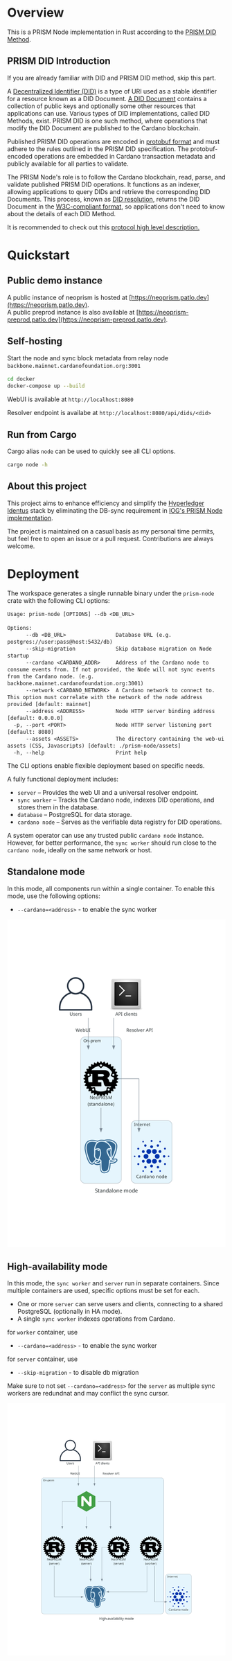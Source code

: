 # Overview

This is a PRISM Node implementation in Rust according to the [PRISM DID Method](https://github.com/input-output-hk/prism-did-method-spec/blob/main/w3c-spec/PRISM-method.md).

## PRISM DID Introduction

If you are already familiar with DID and PRISM DID method, skip this part.

A [Decentralized Identifier (DID)](https://www.w3.org/TR/did-core/) is a type of URI used as a stable identifier for a resource known as a DID Document.
[A DID Document](https://www.w3.org/TR/did-core/#dfn-did-documents) contains a collection of public keys and optionally some other resources that applications can use.
Various types of DID implementations, called DID Methods, exist.
PRISM DID is one such method, where operations that modify the DID Document are published to the Cardano blockchain.

Published PRISM DID operations are encoded in [protobuf format](https://github.com/input-output-hk/prism-did-method-spec/blob/main/w3c-spec/PRISM-method.md#appendix-b-protobuf-models) and must adhere to the rules outlined in the PRISM DID specification.
The protobuf-encoded operations are embedded in Cardano transaction metadata and publicly available for all parties to validate.

The PRISM Node's role is to follow the Cardano blockchain, read, parse, and validate published PRISM DID operations.
It functions as an indexer, allowing applications to query DIDs and retrieve the corresponding DID Documents.
This process, known as [DID resolution](https://www.w3.org/TR/did-core/#resolution), returns the DID Document in the [W3C-compliant format](https://www.w3.org/TR/did-core/#representations), so applications don't need to know about the details of each DID Method.

It is recommended to check out this [protocol high level description.](https://github.com/input-output-hk/prism-did-method-spec/blob/main/w3c-spec/PRISM-method.md#high-level-protocol-description)

# Quickstart

## Public demo instance

A public instance of neoprism is hosted at [https://neoprism.patlo.dev](https://neoprism.patlo.dev).  
A public preprod instance is also available at [https://neoprism-preprod.patlo.dev](https://neoprism-preprod.patlo.dev).

## Self-hosting

Start the node and sync block metadata from relay node `backbone.mainnet.cardanofoundation.org:3001`

```bash
cd docker
docker-compose up --build
```

WebUI is available at `http://localhost:8080`

Resolver endpoint is availabe at `http://localhost:8080/api/dids/<did>`

## Run from Cargo

Cargo alias `node` can be used to quickly see all CLI options.

```bash
cargo node -h
```

## About this project

This project aims to enhance efficiency and simplify the [Hyperledger Identus](https://www.lfdecentralizedtrust.org/projects/identus) stack by eliminating the
DB-sync requirement in [IOG's PRISM Node implementation](https://github.com/input-output-hk/atala-prism).

The project is maintained on a casual basis as my personal time permits, but feel free to open an issue or a pull request.
Contributions are always welcome.

# Deployment

The workspace generates a single runnable binary under the `prism-node` crate with the following CLI options:

```
Usage: prism-node [OPTIONS] --db <DB_URL>

Options:
      --db <DB_URL>                Database URL (e.g. postgres://user:pass@host:5432/db)
      --skip-migration             Skip database migration on Node startup
      --cardano <CARDANO_ADDR>     Address of the Cardano node to consume events from. If not provided, the Node will not sync events from the Cardano node. (e.g. backbone.mainnet.cardanofoundation.org:3001)
      --network <CARDANO_NETWORK>  A Cardano network to connect to. This option must correlate with the network of the node address provided [default: mainnet]
      --address <ADDRESS>          Node HTTP server binding address [default: 0.0.0.0]
  -p, --port <PORT>                Node HTTP server listening port [default: 8080]
      --assets <ASSETS>            The directory containing the web-ui assets (CSS, Javascripts) [default: ./prism-node/assets]
  -h, --help                       Print help
```

The CLI options enable flexible deployment based on specific needs.

A fully functional deployment includes:

- `server` – Provides the web UI and a universal resolver endpoint.
- `sync worker` – Tracks the Cardano node, indexes DID operations, and stores them in the database.
- `database` – PostgreSQL for data storage.
- `cardano node` – Serves as the verifiable data registry for DID operations.

A system operator can use any trusted public `cardano node` instance.
However, for better performance, the `sync worker` should run close to the `cardano node`, ideally on the same network or host.

## Standalone mode

In this mode, all components run within a single container.
To enable this mode, use the following options:

- `--cardano=<address>` - to enable the sync worker

![](./docs/diagrams/deploy_standalone.png)

## High-availability mode

In this mode, the `sync worker` and `server` run in separate containers.
Since multiple containers are used, specific options must be set for each.

- One or more `server` can serve users and clients, connecting to a shared PostgreSQL (optionally in HA mode).
- A single `sync worker` indexes operations from Cardano.

for `worker` container, use

- `--cardano=<address>` - to enable the sync worker

for `server` container, use
- `--skip-migration` - to disable db migration

Make sure to not set `--cardano=<address>` for the `server` as
multiple sync workers are redundnat and may conflict the sync cursor.

![](./docs/diagrams/deploy_ha.png)

